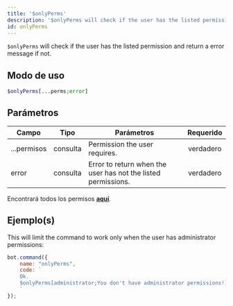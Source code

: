 ```yaml
---
title: '$onlyPerms'
description: '$onlyPerms will check if the user has the listed permission and return a error message if not.'
id: onlyPerms
---
```


`$onlyPerms` will check if the user has the listed permission and return a error message if not.

## Modo de uso

```php
$onlyPerms[...perms;error]
```

## Parámetros

| Campo       | Tipo     | Parámetros                                                    | Requerido |
| ----------- | -------- | ------------------------------------------------------------- |:---------:|
| ...permisos | consulta | Permission the user requires.                                 | verdadero |
| error       | consulta | Error to return when the user has not the listed permissions. | verdadero |

Encontrará todos los permisos __[aquí](../../guides/Client/2permissionsintents.md)__.

## Ejemplo(s)

This will limit the command to work only when the user has administrator permissions:

```javascript
bot.command({
    name: "onlyPerms",
    code: `
    Ok.
    $onlyPerms[administrator;You don't have administrator permissions!]
    `
});
```